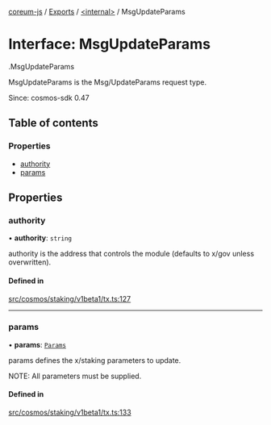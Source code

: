 [coreum-js](../README.md) / [Exports](../modules.md) / [<internal\>](../modules/internal_.md) / MsgUpdateParams

# Interface: MsgUpdateParams

[<internal>](../modules/internal_.md).MsgUpdateParams

MsgUpdateParams is the Msg/UpdateParams request type.

Since: cosmos-sdk 0.47

## Table of contents

### Properties

- [authority](internal_.MsgUpdateParams.md#authority)
- [params](internal_.MsgUpdateParams.md#params)

## Properties

### authority

• **authority**: `string`

authority is the address that controls the module (defaults to x/gov unless overwritten).

#### Defined in

[src/cosmos/staking/v1beta1/tx.ts:127](https://github.com/CooperFoundation/coreum-js/blob/b574423/src/cosmos/staking/v1beta1/tx.ts#L127)

___

### params

• **params**: [`Params`](../modules/internal_.md#params-3)

params defines the x/staking parameters to update.

NOTE: All parameters must be supplied.

#### Defined in

[src/cosmos/staking/v1beta1/tx.ts:133](https://github.com/CooperFoundation/coreum-js/blob/b574423/src/cosmos/staking/v1beta1/tx.ts#L133)
